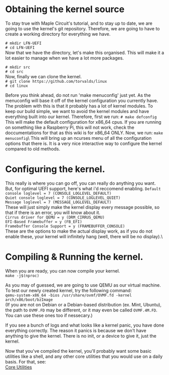 # Obtaining the kernel source
To stay true with Maple Circuit's tutorial, and to stay up to date, we are going to use the kernel's git repository.
Therefore, we are going to have to create a working directory for everything we have.

``# mkdir LFN-UEFI``\
``# cd LFN-UEFI``\
Now that we have the directory, let's make this organised. This will make it a lot easier to manage when we have a lot more packages.

``# mkdir src``\
``# cd src``\
Now, finally we can clone the kernel.\
``# git clone https://github.com/torvalds/linux``\
``# cd linux``

Before you think ahead, do not run 'make menuconfig' just yet. As the menuconfig will base it off of the kernel configuration you currently have. The problem with this is that it probably has a lot of kernel modules. To keep our build simple, we want to avoid the kernel modules and have everything built into our kernel. Therefore, first we run:
``# make defconfig``\
This will make the default configuration for x86_64 cpus. If you are running on something like a Raspberry Pi, this will not work, check the doccumentations for that as this wiki is for x86_64 ONLY.
Now, we run:
``make menuconfig``\ 
This will bring up an ncurses menu of all the configuration options that there is. It is a very nice interactive way to configure the kernel compared to old methods.
# Configuring the kernel.
This really is where you can go off, you can really do anything you want. But, for optimal UEFI support, here's what i'd reccomend enabling.
``Default console loglevel = 7 (CONSOLE_LOGLEVEL_DEFAULT)``\
``Quiet console loglevel = 7 (CONSOLE_LOGLEVEL_QUIET)``\
``Message loglevel = 7 (MESSAGE_LOGLEVEL_DEFAULT)``\
These will just simply make the kernel display every message possible, so that if there is an error, you will know about it.\
``Cirrus driver for QEMU = y (DRM_CIRRUS_QEMU)``\
``EFI-Based Framebuffer = y (FB_EFI)``\
``Framebuffer Console Support = y (FRAMEBUFFER_CONSOLE)``\
These are the options to make the actual display work, as if you do not enable these, your kernel will infinitely hang (well, there will be no display).\
# Compiling & Running the kernel.
When you are ready, you can now compile your kernel.\
`make -j$(nproc)`

As you may of guessed, we are going to use QEMU as our virtual machine. To test our newly created kernel, try the following command:\
``qemu-system-x86_64 -bios /usr/share/ovmf/OVMF.fd -kernel arch/x86/boot/bzImage``\
(If you are not on Debian or a Debian-based distribution (ex. Mint, Ubuntu), the path to ``OVMF.FD`` may be different, or it may even be called ``OVMF.4M.FD``. You can use these ones too if nessecary.)


If you see a bunch of logs and what looks like a kernel panic, you have done everything correctly. The reason it panics is because we don't have anything to give the kernel. There is no init, or a device to give it, just the kernel.


Now that you've compiled the kernel, you'll probably want some basic utilities like a shell, and any other core utilities that you would use on a daily basis. For that, see:\
[Core Utilities](coreutils/COREUTILS.md)
